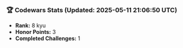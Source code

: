 ### 🏆 Codewars Stats (Updated: 2025-05-11 21:06:50 UTC)

- **Rank:** 8 kyu
- **Honor Points:** 3
- **Completed Challenges:** 1
